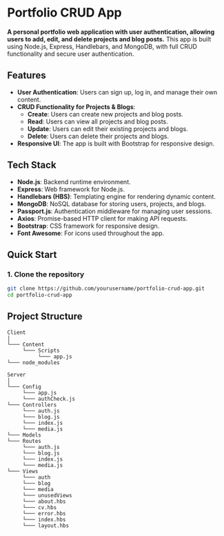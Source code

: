 # Portfolio CRUD App

**A personal portfolio web application with user authentication, allowing users to add, edit, and delete projects and blog posts.** This app is built using Node.js, Express, Handlebars, and MongoDB, with full CRUD functionality and secure user authentication.

## Features
- **User Authentication**: Users can sign up, log in, and manage their own content.
- **CRUD Functionality for Projects & Blogs**:
  - **Create**: Users can create new projects and blog posts.
  - **Read**: Users can view all projects and blog posts.
  - **Update**: Users can edit their existing projects and blogs.
  - **Delete**: Users can delete their projects and blogs.
- **Responsive UI**: The app is built with Bootstrap for responsive design.

## Tech Stack
- **Node.js**: Backend runtime environment.
- **Express**: Web framework for Node.js.
- **Handlebars (HBS)**: Templating engine for rendering dynamic content.
- **MongoDB**: NoSQL database for storing users, projects, and blogs.
- **Passport.js**: Authentication middleware for managing user sessions.
- **Axios**: Promise-based HTTP client for making API requests.
- **Bootstrap**: CSS framework for responsive design.
- **Font Awesome**: For icons used throughout the app.

## Quick Start

### 1. Clone the repository
```bash
git clone https://github.com/yourusername/portfolio-crud-app.git
cd portfolio-crud-app

```

## Project Structure

```plaintext
Client
│
└─── Content
     └─── Scripts
          └─── app.js
└─── node_modules

Server
│
└─── Config
     └─── app.js
     └─── authCheck.js
└─── Controllers
     └─── auth.js
     └─── blog.js
     └─── index.js
     └─── media.js
└─── Models
└─── Routes
     └─── auth.js
     └─── blog.js
     └─── index.js
     └─── media.js
└─── Views
     └─── auth
     └─── blog
     └─── media
     └─── unusedViews
     └─── about.hbs
     └─── cv.hbs
     └─── error.hbs
     └─── index.hbs
     └─── layout.hbs
```
